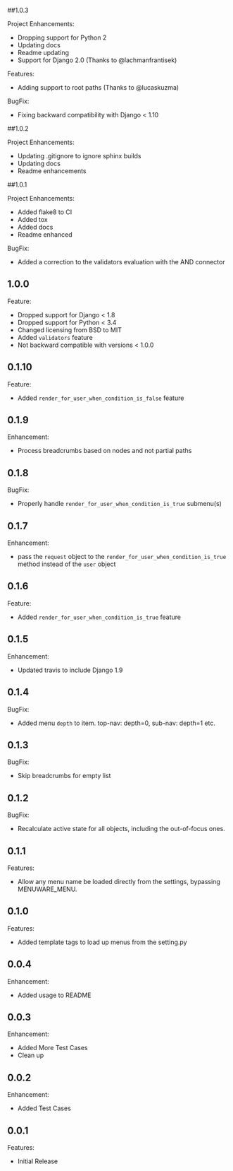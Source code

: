##1.0.3

Project Enhancements:

  - Dropping support for Python 2
  - Updating docs
  - Readme updating
  - Support for Django 2.0 (Thanks to @lachmanfrantisek)
  
Features:
  
  - Adding support to root paths (Thanks to @lucaskuzma)
  
BugFix:
  
  - Fixing backward compatibility with Django < 1.10

##1.0.2

Project Enhancements:

  - Updating .gitignore to ignore sphinx builds
  - Updating docs
  - Readme enhancements

##1.0.1

Project Enhancements:

  - Added flake8 to CI
  - Added tox
  - Added docs
  - Readme enhanced

BugFix:
  
  - Added a correction to the validators evaluation with the AND connector

## 1.0.0

Feature:

  - Dropped support for Django < 1.8
  - Dropped support for Python < 3.4
  - Changed licensing from BSD to MIT
  - Added `validators` feature
  - Not backward compatible with versions < 1.0.0

## 0.1.10

Feature:

  - Added `render_for_user_when_condition_is_false` feature

## 0.1.9

Enhancement:

  - Process breadcrumbs based on nodes and not partial paths

## 0.1.8

BugFix:

  - Properly handle `render_for_user_when_condition_is_true` submenu(s)

## 0.1.7

Enhancement:

  - pass the `request` object to the `render_for_user_when_condition_is_true` method instead of the `user` object

## 0.1.6

Feature:

  - Added `render_for_user_when_condition_is_true` feature

## 0.1.5

Enhancement:

  - Updated travis to include Django 1.9


## 0.1.4

BugFix:

  - Added menu `depth` to item. top-nav: depth=0, sub-nav: depth=1 etc.


## 0.1.3

BugFix:

  - Skip breadcrumbs for empty list


## 0.1.2

BugFix:

  - Recalculate active state for all objects, including the out-of-focus ones.


## 0.1.1

Features:

  - Allow any menu name be loaded directly from the settings, bypassing MENUWARE_MENU.


## 0.1.0

Features:

  - Added template tags to load up menus from the setting.py


## 0.0.4

Enhancement:

  - Added usage to README


## 0.0.3

Enhancement:

  - Added More Test Cases
  - Clean up


## 0.0.2

Enhancement:

  - Added Test Cases


## 0.0.1

Features:

  - Initial Release
